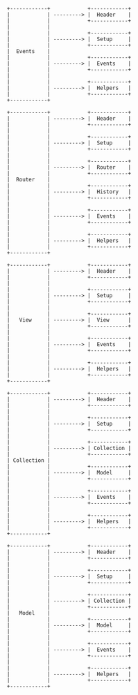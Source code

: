        +------------+            +------------+
       |            | ---------> |  Header    |
       |            |            +------------+
       |            |
       |            |            +------------+
       |            | ---------> |  Setup     |
       |            |            +------------+
       |  Events    |
       |            |            +------------+
       |            | ---------> |  Events    |
       |            |            +------------+
       |            |
       |            |            +------------+
       |            | ---------> |  Helpers   |
       |            |            +------------+
       +------------+

       +------------+            +------------+
       |            | ---------> |  Header    |
       |            |            +------------+
       |            |
       |            |            +------------+
       |            | ---------> |  Setup     |
       |            |            +------------+
       |            |
       |            |            +------------+
       |            | ---------> |  Router    |
       |            |            +------------+
       |  Router    |
       |            |            +------------+
       |            | ---------> |  History   |
       |            |            +------------+
       |            |
       |            |            +------------+
       |            | ---------> |  Events    |
       |            |            +------------+
       |            |
       |            |            +------------+
       |            | ---------> |  Helpers   |
       |            |            +------------+
       +------------+

       +------------+            +------------+
       |            | ---------> |  Header    |
       |            |            +------------+
       |            |
       |            |            +------------+
       |            | ---------> |  Setup     |
       |            |            +------------+
       |            |
       |            |            +------------+
       |   View     | ---------> |  View      |
       |            |            +------------+
       |            |
       |            |            +------------+
       |            | ---------> |  Events    |
       |            |            +------------+
       |            |
       |            |            +------------+
       |            | ---------> |  Helpers   |
       |            |            +------------+
       +------------+

       +------------+            +------------+
       |            | ---------> |  Header    |
       |            |            +------------+
       |            |
       |            |            +------------+
       |            | ---------> |  Setup     |
       |            |            +------------+
       |            |
       |            |            +------------+
       |            | ---------> | Collection |
       |            |            +------------+
       | Collection |
       |            |            +------------+
       |            | ---------> |  Model     |
       |            |            +------------+
       |            |
       |            |            +------------+
       |            | ---------> |  Events    |
       |            |            +------------+
       |            |
       |            |            +------------+
       |            | ---------> |  Helpers   |
       |            |            +------------+
       +------------+

       +------------+            +------------+
       |            | ---------> |  Header    |
       |            |            +------------+
       |            |
       |            |            +------------+
       |            | ---------> |  Setup     |
       |            |            +------------+
       |            |
       |            |            +------------+
       |            | ---------> | Collection |
       |            |            +------------+
       |   Model    |
       |            |            +------------+
       |            | ---------> |  Model     |
       |            |            +------------+
       |            |
       |            |            +------------+
       |            | ---------> |  Events    |
       |            |            +------------+
       |            |
       |            |            +------------+
       |            | ---------> |  Helpers   |
       |            |            +------------+
       +------------+
